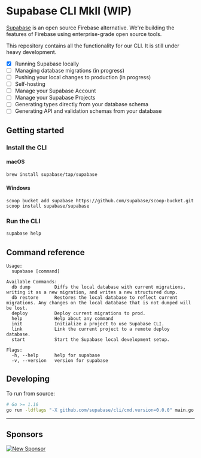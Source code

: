 # Supabase CLI MkII (WIP)

[Supabase](https://supabase.io) is an open source Firebase alternative. We're building the features of Firebase using enterprise-grade open source tools.

This repository contains all the functionality for our CLI. It is still under heavy development.

- [x] Running Supabase locally
- [ ] Managing database migrations (in progress)
- [ ] Pushing your local changes to production (in progress)
- [ ] Self-hosting
- [ ] Manage your Supabase Account
- [ ] Manage your Supabase Projects
- [ ] Generating types directly from your database schema
- [ ] Generating API and validation schemas from your database

## Getting started

### Install the CLI

#### macOS

```sh
brew install supabase/tap/supabase
```

#### Windows

```
scoop bucket add supabase https://github.com/supabase/scoop-bucket.git
scoop install supabase/supabase
```

### Run the CLI

```sh
supabase help
```

## Command reference

```
Usage:
  supabase [command]

Available Commands:
  db dump         Diffs the local database with current migrations, writing it as a new migration, and writes a new structured dump.
  db restore      Restores the local database to reflect current migrations. Any changes on the local database that is not dumped will be lost.
  deploy          Deploy current migrations to prod.
  help            Help about any command
  init            Initialize a project to use Supabase CLI.
  link            Link the current project to a remote deploy database.
  start           Start the Supabase local development setup.

Flags:
  -h, --help      help for supabase
  -v, --version   version for supabase
```

## Developing

To run from source:

```sh
# Go >= 1.16
go run -ldflags "-X github.com/supabase/cli/cmd.version=0.0.0" main.go help
```

---

## Sponsors

[![New Sponsor](https://user-images.githubusercontent.com/10214025/90518111-e74bbb00-e198-11ea-8f88-c9e3c1aa4b5b.png)](https://github.com/sponsors/supabase)
